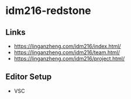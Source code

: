 # idm216-redstone

## Links
- https://linganzheng.com/idm216/index.html/
- https://linganzheng.com/idm216/team.html/
- https://linganzheng.com/idm216/project.html/
## Editor Setup
- VSC

